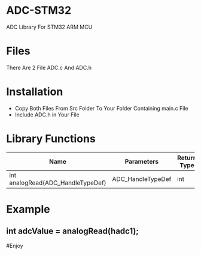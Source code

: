 # ADC-STM32

ADC Library For STM32 ARM MCU

# Files

There Are 2 File ADC.c And ADC.h

# Installation

 - Copy Both Files From Src Folder To Your Folder Containing main.c File
- Include ADC.h in Your File 
# Library Functions

|Name            |Parameters                     |Return Type                         |
|----------------|-------------------------|-----------------|
int analogRead(ADC_HandleTypeDef)|ADC_HandleTypeDef|int
# Example
## int adcValue = analogRead(hadc1);
#Enjoy
